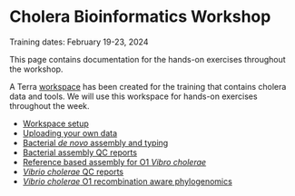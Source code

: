 # Cholera Bioinformatics Workshop

Training dates: February 19-23, 2024

This page contains documentation for the hands-on exercises throughout the workshop. 

A Terra [workspace](https://publichealth.terra.bio/#workspaces/gates-pgs-africacdc/CholGen_Workshop_Feb2024) has been created for the training that contains cholera data and tools. We will use this workspace for hands-on exercises throughout the week.

 - [Workspace setup](workshop/workspace-setup-cholgen.md)
 - [Uploading your own data](workshop/uploading-data.md)
 - [Bacterial _de novo_ assembly and typing](workshop/theiaprok-illumina.md)
 - [Bacterial assembly QC reports](workshop/bacterial-assembly-qc-reports.md)
 - [Reference based assembly for O1 _Vibro cholerae_](workshop/bacpage-assemble.md)
 - [_Vibrio cholerae_ QC reports](workshop/report-bacpage-qcviz.md)
 - [_Vibrio cholerae_ O1 recombination aware phylogenomics](workshop/bacpage-phylogeny.md)
